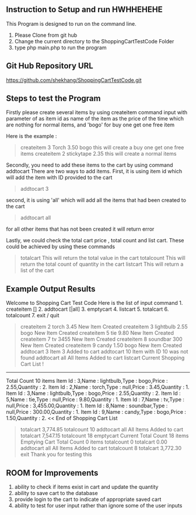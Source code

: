 
Instruction to Setup and run HWHHEHEHE
------------------------------------------------------
This Program is designed to run on the command line.
1. Please Clone from git hub 
2. Change the current directory to the ShoppingCartTestCode Folder
3. type php main.php to run the program

Git Hub Repository URL
-------------------------------------------------------------------
https://github.com/shekhang/ShoppingCartTestCode.git

Steps to test the Program
------------------------------------------------------
Firstly please create several items by using createitem command input with parameter of
<id> as item id
<name> as name of the item
<price> as the price of the time
<type> which are nothing for normal items, and 'bogo' for buy one get one free item

Here is the example :

> createitem 3 Torch 3.50 bogo 
this will create a buy one get one free items
> createitem 2 stickytape 2.35
this will create a normal items

Secondly, you need to add these items to the cart by using command addtocart
There are two ways to add items.
First, it is using item id which will add the item with ID provided to the cart

> addtocart 3

second, it is using 'all' which will add all the items that had been created to the cart

> addtocart all

for all other items that has not been created it will return error


Lastly, we could check the total cart price , total count and list cart.
These could be achieved by using these commands

> totalcart
This will return the total value in the cart
> totalcount
This will return the total count of quantity in the cart
> listcart
This will return a list of the cart

Example Output Results
-----------------------------------------------------
Welcome to Shopping Cart Test Code 
Here is the list of input command 
     1. createitem <id> <name> <price> [<type>] 
     2. addtocart [<id>|all]
     3. emptycart
     4. listcart
     5. totalcart
     6. totalcount
     7. exit / quit 
> createitem 2 torch 3.45
New Item Created
> createitem 3 lightbulb 2.55 bogo
New Item Created
> createitem 5 tie 9.80
New Item Created
> createitem 7 tv 3455
New Item Created
> createitem 8 soundbar 300
New Item Created
> createitem 9 candy 1.50 bogo
New Item Created
> addtocart 3
Item 3 Added to cart
> addtocart 10
Item with ID 10 was not found
> addtocart all
All Items Added to cart
> listcart
Current Shopping Cart List ! 
-------------------------------- 
Total Count 10 items
Item Id : 3,Name : lightbulb,Type : bogo,Price : 2.55,Quantity : 2.
Item Id : 2,Name : torch,Type : null,Price : 3.45,Quantity : 1.
Item Id : 3,Name : lightbulb,Type : bogo,Price : 2.55,Quantity : 2.
Item Id : 5,Name : tie,Type : null,Price : 9.80,Quantity : 1.
Item Id : 7,Name : tv,Type : null,Price : 3,455.00,Quantity : 1.
Item Id : 8,Name : soundbar,Type : null,Price : 300.00,Quantity : 1.
Item Id : 9,Name : candy,Type : bogo,Price : 1.50,Quantity : 2.
<< End of Shopping Cart List 
> totalcart
3,774.85
> totalcount
10
> addtocart all
All Items Added to cart
> totalcart
7,547.15
> totalcount
18
> emptycart
Current Total Count 18 items
Emptying Cart
Total Count 0 items
> totalcount
0
> totalcart
0.00
> addtocart all
All Items Added to cart
> totalcount
8
> totalcart
3,772.30
> exit
Thank you for testing this

ROOM for Improvements
------------------------------------------------------
1. ability to check if items exist in cart and update the quantity
2. ability to save cart to the database
3. provide login to the cart to indicate of appropriate saved cart
4. ability to test for user input rather than ignore some of the user inputs
